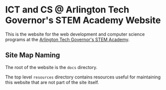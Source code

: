 # ICT and CS @ Arlington Tech Governor's STEM Academy Website

This is the website for the web development and computer science programs at
the [Arlington Tech Governor's STEM Academy](https://arlingtontech.apsva.us/).


## Site Map Naming 

The root of the website is the ``docs`` directory.

The top level ``resources`` directory contains resources useful for maintaining
this website that are not part of the site itself.
